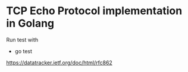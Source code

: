 # TCP Echo Protocol implementation in Golang

Run test with 
* go test 

https://datatracker.ietf.org/doc/html/rfc862